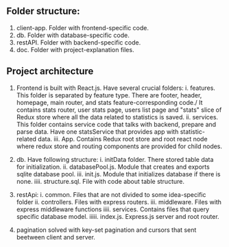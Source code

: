 ## Folder structure:

1. client-app. Folder with frontend-specific code.
2. db. Folder with database-specific code.
3. restAPI. Folder with backend-specific code.
4. doc. Folder with project-explanation files.

## Project architecture

1. Frontend is built with React.js. Have several crucial folders:
   i. features. This folder is separated by feature type. There are footer, header, homepage, main router, and stats feature-corresponding code./
   It contains stats router, user stats page, users list page and "stats" slice of Redux store where all the data related to statistics is saved.
   ii. services. This folder contains service code that talks with backend, prepare and parse data. Have one statsService that provides app with statistic-related data.
   iii. App. Contains Redux root store and root react node where redux store and routing components are provided for child nodes.

2. db. Have following structure:
   i. initData folder. There stored table data for initialization.
   ii. databasePool.js. Module that creates and exports sqlite database pool.
   iii. init.js. Module that initializes database if there is none.
   iiii. structure.sql. File with code about table structure.
3. restApi:
   i. common. Files that are not divided to some idea-specific folder
   ii. controllers. Files with express routers.
   iii. middleware. Files with express middleware functions
   iiii. services. Contains files that query specific database model.
   iiiii. index.js. Express.js server and root router.

4. pagination solved with key-set pagination and cursors that sent beetween client and server.
